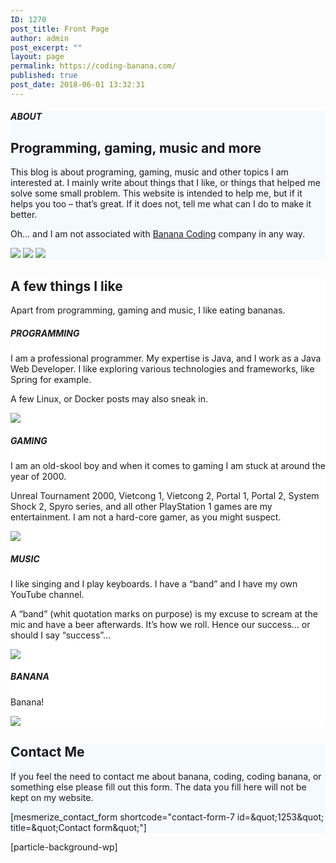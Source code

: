 ```yaml
---
ID: 1270
post_title: Front Page
author: admin
post_excerpt: ""
layout: page
permalink: https://coding-banana.com/
published: true
post_date: 2018-06-01 13:32:31
---
```

<div id="about-1" class="about-1 content-section content-section-spacing" style="background-color: #f5fafd;" data-label="About" data-id="about-1" data-export-id="about-1" data-category="about">
<div class="gridContainer">
<div class="row text-center">
<div class="section-title-col" data-type="column">
<h5 class="">ABOUT</h5>
<h2 class="">Programming, gaming, music and more</h2>
<p class="lead">This blog is about programing, gaming, music and other topics I am interested at. I mainly write about things that I like, or things that helped me solve some small problem. This website is intended to help me, but if it helps you too – that’s great. If it does not, tell me what can I do to make it better.</p>
<p class="">Oh… and I am not associated with <a class="" href="https://bananacoding.com">Banana Coding</a> company in any way.</p>
</div>
</div>
<div class="row">
<div class="col-xs bottom-xs flexbox image-group-bottom-3-img space-bottom-xs center-xs"><img class="left-img shadow-large-black" src="https://coding-banana.com/wp-content/uploads/2018/06/cropped-gaming-2.png" data-size="500x300" /> <img class="center-img shadow-large-black" src="https://coding-banana.com/wp-content/uploads/2018/06/cropped-coding.jpg" data-size="500x300" /> <img class="right-img shadow-large-black" src="https://coding-banana.com/wp-content/uploads/2018/06/cropped-music.png" data-size="500x300" /></div>
</div>
</div>
</div>
<div id="features-3" class="features-12-card-bordered content-section content-section-spacing " style="background-color: #ffffff;" data-label="Features" data-id="features-12-card-bordered" data-export-id="features-12-card-bordered" data-category="features">
<div class="gridContainer">
<div class="row text-center">
<div class="section-title-col" data-type="column">
<h2 class="">A few things I like</h2>
<p class="lead">Apart from programming, gaming and music, I like eating bananas.</p>
</div>
</div>
<div class="row spaced-cols" data-type="row">
<div class="col-sm-6">
<div class="card row-card bordered y-move">
<div class="row">
<div class="col-sm-fit icon-column"><!-- <i       class="fa icon fa-connectdevelop round bordered color2"> </i> --></div>
<div class="col-sm" data-type="column">
<h5 class="color2">PROGRAMMING</h5>
<p class="">I am a professional programmer. My expertise is Java, and I work as a Java Web Developer. I like exploring various technologies and frameworks, like Spring for example.</p>
<p>A few Linux, or Docker posts may also sneak in.</p>
<p><img class="custom-image" src="https://coding-banana.com/wp-content/uploads/2018/06/cropped-coding-1.jpg" /></p>
</div>
</div>
</div>
</div>
<div class="col-sm-6">
<div class="card row-card bordered y-move">
<div class="row">
<div class="col-sm-fit icon-column"><!-- <i       class="fa icon fa-codepen round bordered color2"> </i> --></div>
<div class="col-sm" data-type="column">
<h5 class="color2">GAMING</h5>
<p class="">I am an old-skool boy and when it comes to gaming I am stuck at around the year of 2000.</p>
<p>Unreal Tournament 2000, Vietcong 1, Vietcong 2, Portal 1, Portal 2, System Shock 2, Spyro series, and all other PlayStation 1 games are my entertainment. I am not a hard-core gamer, as you might suspect.</p>
<p><img class="custom-image" src="https://coding-banana.com/wp-content/uploads/2018/06/cropped-gaming-3.png" /></p>
</div>
</div>
</div>
</div>
<div class="col-sm-6">
<div class="card row-card bordered y-move">
<div class="row">
<div class="col-sm-fit icon-column"><!-- <i       class="fa icon fa-cube round bordered color2"> </i> --></div>
<div class="col-sm" data-type="column">
<h5 class="color2">MUSIC</h5>
<p class="">I like singing and I play keyboards. I have a “band” and I have my own YouTube channel.</p>
<p>A “band” (whit quotation marks on purpose) is my excuse to scream at the mic and have a beer afterwards. It’s how we roll. Hence our success… or should I say “success”…</p>
<p><img class="custom-image" src="https://coding-banana.com/wp-content/uploads/2018/06/cropped-music-1.png" /></p>
</div>
</div>
</div>
</div>
<div class="col-sm-6">
<div class="card row-card bordered y-move">
<div class="row">
<div class="col-sm-fit icon-column"><!-- <i       class="fa icon fa-database round bordered color2"> </i> --></div>
<div class="col-sm" data-type="column">
<h5 class="color2">BANANA</h5>
<p class="">Banana!</p>
<p><img class="custom-image" src="https://coding-banana.com/wp-content/uploads/2018/05/cropped-big_banana.png" /></p>
</div>
</div>
</div>
</div>
</div>
</div>
</div>
<div id="contact-1" class="contact-1 content-section content-section-spacing white-text" style="background-color: #f5fafd; background-image: url('https://coding-banana.com/wp-content/uploads/2018/05/asciifyme_2000x2000-1.jpg'); background-size: cover; background-position: center top;" data-label="Contact" data-id="contact-1" data-export-id="contact-1" data-category="contact" data-parallax-depth="20">
<div class="gridContainer">
<div class="row text-center">
<div class="section-title-col" data-type="column">
<h2 class="">Contact Me</h2>
<p class="lead">If you feel the need to contact me about banana, coding, coding banana, or something else please fill out this form. The data you fill here will not be kept on my website.</p>
</div>
</div>
<div class="row text-center">
<div class="col-xs-12 col-sm-8 col-sm-offset-2 contact-form-wrapper inline-info">
<div class="card large-padding">
<div class="" data-content-shortcode="mesmerize_contact_form shortcode=&quot;contact-form-7 id=&amp;amp;quot;1253&amp;amp;quot; title=&amp;amp;quot;Contact form&amp;amp;quot;&quot;" data-editable="true">[mesmerize_contact_form shortcode="contact-form-7 id=&amp;quot;1253&amp;quot; title=&amp;quot;Contact form&amp;quot;"]</div>
</div>
</div>
</div>
</div>
</div>

<!-- wp:shortcode -->
[particle-background-wp]
<!-- /wp:shortcode -->